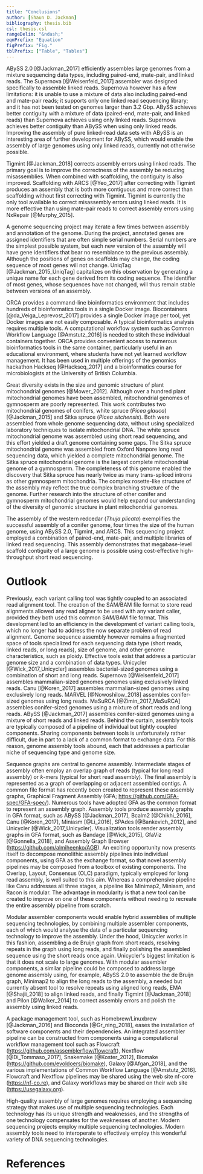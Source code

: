 ```yaml
---
title: "Conclusions"
author: [Shaun D. Jackman]
bibliography: thesis.bib
csl: thesis.csl
rangeDelim: "&ndash;"
eqnPrefix: "Equation"
figPrefix: "Fig."
tblPrefix: ["Table", "Tables"]
---
```


ABySS 2.0 [@Jackman_2017] efficiently assembles large genomes from a mixture sequencing data types, including paired-end, mate-pair, and linked reads. The Supernova [@Weisenfeld_2017] assembler was designed specifically to assemble linked reads. Supernova however has a few limitations: it is unable to use a mixture of data also including paired-end and mate-pair reads; it supports only one linked read sequencing library; and it has not been tested on genomes larger than 3.2 Gbp. ABySS achieves better contiguity with a mixture of data (paired-end, mate-pair, and linked reads) than Supernova achieves using only linked reads. Supernova achieves better contiguity than ABySS when using only linked reads. Improving the assembly of pure linked-read data sets with ABySS is an interesting area of further development for ABySS, which would enable the assembly of large genomes using only linked reads, currently not otherwise possible.

Tigmint [@Jackman_2018] corrects assembly errors using linked reads. The primary goal is to improve the correctness of the assembly be reducing misassemblies. When combined with scaffolding, the contiguity is also improved. Scaffolding with ARCS [@Yeo_2017] after correcting with Tigmint produces an assembly that is both more contiguous and more correct than scaffolding without first correcting with Tigmint. Tigmint is currently the only tool available to correct misassembly errors using linked reads. It is more effective than using mate-pair reads to correct assembly errors using NxRepair [@Murphy_2015].

A genome sequencing project may iterate a few times between assembly and annotation of the genome. During the project, annotated genes are assigned identifiers that are often simple serial numbers. Serial numbers are the simplest possible system, but each new version of the assembly will have gene identifiers that bear no resemblance to the previous assembly. Although the positions of genes on scaffolds may change, the coding sequence of most genes will not change. UniqTag [@Jackman_2015_UniqTag] capitalizes on this observation by generating a unique name for each gene derived from its coding sequence. The identifier of most genes, whose sequences have not changed, will thus remain stable between versions of an assembly.

ORCA provides a command-line bioinformatics environment that includes hundreds of bioinformatics tools in a single Docker image. Biocontainers [@da_Veiga_Leprevost_2017] provides a single Docker image per tool, yet Docker images are not easily composable. A typical bioinformatics analysis requires multiple tools. A computational workflow system such as Common Workflow Language [@Amstutz_2016] is needed to stitch these individual containers together. ORCA provides convenient access to numerous bioinformatics tools in the same container, particularly useful in an educational environment, where students have not yet learned workflow management. It has been used in multiple offerings of the genomics hackathon Hackseq [@Hackseq_2017] and a bioinformatics course for microbiologists at the University of British Columbia.

Great diversity exists in the size and genomic structure of plant mitochondrial genomes [@Mower_2012]. Although over a hundred plant mitochondrial genomes have been assembled, mitochondrial genomes of gymnosperm are poorly represented. This work contributes two mitochondrial genomes of conifers, white spruce (*Picea glauca*) [@Jackman_2015] and Sitka spruce (*Picea sitchensis*). Both were assembled from whole genome sequencing data, without using specialized laboratory techniques to isolate mitochondrial DNA. The white spruce mitochondrial genome was assembled using short read sequencing, and this effort yielded a draft genome containing some gaps. The Sitka spruce mitochondrial genome was assembled from Oxford Nanpore long read sequencing data, which yielded a complete mitochondrial genome. The Sitka spruce mitochondrial genome is the largest complete mitochondrial genome of a gymnosperm. The completeness of this genome enabled the discovery that Sitka spruce has nearly twice as many trans-spliced introns as other gymnosperm mitochondria. The complex rosette-like structure of the assembly may reflect the true complex branching structure of the genome. Further research into the structure of other conifer and gymnosperm mitochondrial genomes would help expand our understanding of the diversity of genomic structure in plant mitochondrial genomes.

The assembly of the western redcedar (*Thuja plicata*) exemplifies the successful assembly of a conifer genome, four times the size of the human genome, using ABySS 2.0, Tigmint, and ARCS. This sequencing project employed a combination of paired-end, mate-pair, and multiple libraries of linked read sequencing. This assembly demonstrates that megabase-level scaffold contiguity of a large genome is possible using cost-effective high-throughput short read sequencing.

# Outlook

Previously, each variant calling tool was tightly coupled to an associated read alignment tool. The creation of the SAM/BAM file format to store read alignments allowed any read aligner to be used with any variant caller, provided they both used this common SAM/BAM file format. This development led to an efficiency in the development of variant calling tools, which no longer had to address the now separate problem of read alignment. Genome sequence assembly however remains a fragmented space of tools specialized for each sequencing data type (short reads, linked reads, or long reads), size of genome, and other genome characteristics, such as ploidy. Effective tools exist that address a particular genome size and a combination of data types. Unicycler [@Wick_2017_Unicycler] assembles bacterial-sized genomes using a combination of short and long reads. Supernova [@Weisenfeld_2017] assembles mammalian-sized genomes genomes using exclusively linked reads. Canu [@Koren_2017] assembles mammalian-sized genomes using exclusively long reads. MARVEL [@Nowoshilow_2018] assembles conifer-sized genomes using long reads. MaSuRCA [@Zimin_2017_MaSuRCA] assembles conifer-sized genomes using a mixture of short reads and long reads. ABySS [@Jackman_2017] assembles conifer-sized genomes using a mixture of short reads and linked reads. Behind the curtain, assembly tools are typically composed of a pipeline of individual but tightly coupled components. Sharing components between tools is unfortunately rather difficult, due in part to a lack of a common format to exchange data. For this reason, genome assembly tools abound, each that addresses a particular niche of sequencing type and genome size.

Sequence graphs are central to genome assembly. Intermediate stages of assembly often employ an overlap graph of reads (typical for long read assembly) or *k*-mers (typical for short read assembly). The final assembly is represented as a graph of overlapping or adjacent assembled contigs. A common file format has recently been created to represent these assembly graphs, Graphical Fragment Assembly (GFA; <https://github.com/GFA-spec/GFA-spec/>). Numerous tools have adopted GFA as the common format to represent an assembly graph. Assembly tools produce assembly graphs in GFA format, such as ABySS [@Jackman_2017], Bcalm2 [@Chikhi_2016], Canu [@Koren_2017], Miniasm [@Li_2016], SPAdes [@Bankevich_2012], and Unicycler [@Wick_2017_Unicycler]. Visualization tools render assembly graphs in GFA format, such as Bandage [@Wick_2015], GfaViz [@Gonnella_2018], and Assembly Graph Browser (<https://github.com/almiheenko/AGB>). An exciting opportunity now presents itself to decompose monolithic assembly pipelines into individual components, using GFA as the exchange format, so that novel assembly pipelines may be composed from a toolbox of existing components. The Overlap, Layout, Consensus (OLC) paradigm, typically employed for long read assembly, is well suited to this aim. Whereas a comprehensive pipeline like Canu addresses all three stages, a pipeline like Minimap2, Miniasm, and Racon is modular. The advantage in modularity is that a new tool can be created to improve on one of these components without needing to recreate the entire assembly pipeline from scratch.

Modular assembler components would enable hybrid assemblies of multiple sequencing technologies, by combining multiple assembler components, each of which would analyse the data of a particular sequencing technology to improve the assembly. Under the hood, Unicycler works in this fashion, assembling a de Bruijn graph from short reads, resolving repeats in the graph using long reads, and finally polishing the assembled sequence using the short reads once again. Unicycler's biggest limitation is that it does not scale to large genomes. With modular assembler components, a similar pipeline could be composed to address large genome assembly using, for example, ABySS 2.0 to assemble the de Bruijn graph, Minimap2 to align the long reads to the assembly, a needed but currently absent tool to resolve repeats using aligned long reads, EMA [@Shajii_2018] to align linked reads, and finally Tigmint [@Jackman_2018] and Pilon [@Walker_2014] to correct assembly errors and polish the assembly using linked reads.

A package management tool, such as Homebrew/Linuxbrew [@Jackman_2016] and Bioconda [@Gr_ning_2018], eases the installation of software components and their dependencies. An integrated assembler pipeline can be constructed from components using a computational workflow management tool such as Flowcraft (<https://github.com/assemblerflow/flowcraft>), Nextflow [@Di_Tommaso_2017], Snakemake [@Koster_2012], Biomake (<https://github.com/evoldoers/biomake>), Galaxy [@Afgan_2018], and the various implementations of Common Workflow Language [@Amstutz_2016]. Flowcraft and Nextflow pipelines may be shared using the web site nf-core (<https://nf-co.re>), and Galaxy workflows may be shared on their web site (<https://usegalaxy.org>).

High-quality assembly of large genomes requires employing a sequencing strategy that makes use of multiple sequencing technologies. Each technology has its unique strength and weaknesses, and the strengths of one technology compensates for the weaknesses of another. Modern sequencing projects employ multiple sequencing technologies. Modern assembly tools need to interoperate to effectively employ this wonderful variety of DNA sequencing technologies.

# References
